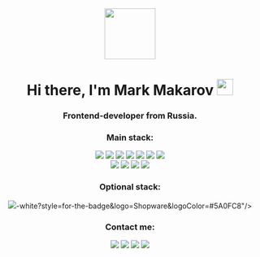 <div id="wrapper" align="center">
<img src="https://media.tenor.com/09uldTF_OnIAAAAd/squirrel-dancing-squirrel.gif" width="100"/>

<div id="Header"> 
<h1 >Hi there, I'm Mark Makarov 
<img src="https://github.com/blackcater/blackcater/raw/main/images/Hi.gif" height="32"/></h1>
<h3 >Frontend-developer from Russia.</h3>
</div>

<h3 align="center">Main stack:</h3>
<div id="badges">
<img src="https://img.shields.io/badge/JavaScript-white?style=for-the-badge&logo=JavaScript&logoColor=yellow"/>
<img src="https://img.shields.io/badge/React-white?style=for-the-badge&logo=React&logoColor=blue"/>
<img src="https://img.shields.io/badge/TypeScript-white?style=for-the-badge&logo=TypeScript&logoColor=blue"/>
<img src="https://img.shields.io/badge/Redux-white?style=for-the-badge&logo=Redux&logoColor=purple"/>
<img src="https://img.shields.io/badge/MUI-white?style=for-the-badge&logo=MUI&logoColor=007FFF"/>
<img src="https://img.shields.io/badge/Yarn-white?style=for-the-badge&logo=Yarn&logoColor=2C8EBB"/>
<img src="https://img.shields.io/badge/Vite-white?style=for-the-badge&logo=Vite&logoColor=646CFF"/></br>
<img src="https://img.shields.io/badge/Git-white?style=for-the-badge&logo=Git&logoColor=F05032"/>
<img src="https://img.shields.io/badge/GitHub-white?style=for-the-badge&logo=GitHub&logoColor=181717"/>
<img src="https://img.shields.io/badge/OpenAI-white?style=for-the-badge&logo=OpenAI&logoColor=412991"/>
<img src="https://img.shields.io/badge/WebStorm-white?style=for-the-badge&logo=WebStorm&logoColor=000000"/>
</div>

<h3 align="center">Optional stack:</h3>
<div id="badges">
<img src="https://img.shields.io/badge/<svg role="img" viewBox="0 0 24 24" xmlns="http://www.w3.org/2000/svg"><title>PWA</title><path d="M20.5967 7.482L24 16.518h-2.5098l-.5816-1.6184h-3.2452l.6933-1.7532h2.0019l-.95-2.6597 1.1881-3.0047zm-8.111 0l1.7722 5.8393L16.75 7.482h2.4154l-3.6433 9.036h-2.3833l-1.6395-5.2366-1.7196 5.2366h-2.377l-1.233-2.1161 1.2144-3.7415 1.342 2.6609 1.9029-5.8393h1.8566zm-8.7453 0c1.0635 0 1.8713.3055 2.4234.9166a2.647 2.647 0 01.2806.3684l-1.0753 3.3128-.3847 1.1854c-.352.1006-.7533.1509-1.204.1509H2.2928v3.102H0V7.482zm-.5816 1.7532h-.866v2.4276h.8597c.5577 0 .9406-.1194 1.1485-.3582.1896-.215.2845-.5058.2845-.8724 0-.364-.1079-.6544-.3235-.8714-.2157-.217-.5834-.3256-1.1032-.3256z"/></svg>-white?style=for-the-badge&logo=Shopware&logoColor=#5A0FC8"/>

</div>

<h3 align="center">Сontact me:</h3>
<div id="badges">
<a href="https://t.me/MarkMakarov">
<img src="https://img.shields.io/badge/Telegram-26A5E4?style=for-the-badge&logo=Telegram&logoColor=white"/></a>
<a href="https://vk.com/esmakarov">
<img src="https://img.shields.io/badge/VK-0077FF?style=for-the-badge&logo=VK&logoColor=white"/></a>
<a href="https://wa.me/79267095347">
<img src="https://img.shields.io/badge/WhatsApp-green?style=for-the-badge&logo=WhatsApp&logoColor=white"/></a>
<a href="https://github.com/Mark-Makarov">
<img src="https://img.shields.io/badge/Github-black?style=for-the-badge&logo=Github&logoColor=white"/></a>
</div>
</div>
